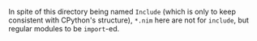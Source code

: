 In spite of this directory being named `Include`
(which is only to keep consistent with CPython's structure),
`*.nim` here are not for `include`, but regular modules to be `import`-ed.
